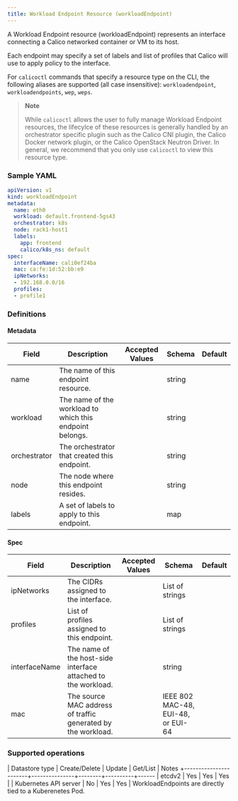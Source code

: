 ```yaml
---
title: Workload Endpoint Resource (workloadEndpoint)
---
```


A Workload Endpoint resource (workloadEndpoint) represents an interface 
connecting a Calico networked container or VM to its host.

Each endpoint may specify a set of labels and list of profiles that Calico will use 
to apply policy to the interface.

For `calicoctl` commands that specify a resource type on the CLI, the following
aliases are supported (all case insensitive): `workloadendpoint`, `workloadendpoints`, `wep`, `weps`.

> **Note**
>
> While `calicoctl` allows the user to fully manage Workload Endpoint resources,
the lifecylce of these resources is generally handled by an orchestrator specific 
plugin such as the Calico CNI plugin, the Calico Docker network plugin, 
or the Calico OpenStack Neutron Driver.  In general, we recommend that you only
use `calicoctl` to view this resource type.

### Sample YAML

```yaml
apiVersion: v1
kind: workloadEndpoint
metadata:
  name: eth0 
  workload: default.frontend-5gs43
  orchestrator: k8s
  node: rack1-host1
  labels:
    app: frontend
    calico/k8s_ns: default
spec:
  interfaceName: cali0ef24ba
  mac: ca:fe:1d:52:bb:e9 
  ipNetworks:
  - 192.168.0.0/16
  profiles:
  - profile1
```

### Definitions

#### Metadata

| Field       | Description                 | Accepted Values   | Schema | Default    |
|-------------|-----------------------------|-------------------|--------|------------|
| name           | The name of this endpoint resource.                     |  | string |
| workload       | The name of the workload to which this endpoint belongs. |  | string |
| orchestrator   | The orchestrator that created this endpoint.  |  | string |
| node           | The node where this endpoint resides.   |  | string |
| labels         | A set of labels to apply to this endpoint.              |  | map |

#### Spec

| Field       | Description                 | Accepted Values   | Schema | Default    |
|-------------|-----------------------------|-------------------|--------|------------|
| ipNetworks    | The CIDRs assigned to the interface. |  | List of strings |
| profiles      | List of profiles assigned to this endpoint.             | | List of strings |
| interfaceName | The name of the host-side interface attached to the workload. | | string |
| mac           | The source MAC address of traffic generated by the workload. | | IEEE 802 MAC-48, EUI-48, or EUI-64 |


### Supported operations

| Datastore type        | Create/Delete | Update | Get/List | Notes
+-----------------------+---------------+--------+----------+------
| etcdv2                | Yes           | Yes    | Yes      |
| Kubernetes API server | No            | Yes    | Yes      | WorkloadEndpoints are directly tied to a Kuberenetes Pod.
